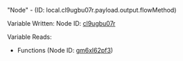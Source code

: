 "Node" - (ID: local.cl9ugbu07r.payload.output.flowMethod)

Variable Written:
Node ID: [cl9ugbu07r](../nodes/cl9ugbu07r.md)

Variable Reads:
* Functions (Node ID: [gm6xl62pf3](../nodes/gm6xl62pf3.md))
